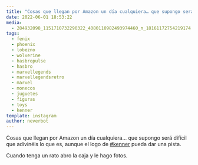 ```yaml
---
title: "Cosas que llegan por Amazon un día cualquiera… que supongo será difícil que adivinéis lo que es, aunque el logo de #kenner pueda dar una pista"
date: 2022-06-01 18:53:22
media: 
  - 284932098_1151710732290322_4080110982493974460_n_18161172754219174.jpg
tags: 
  - fenix
  - phoenix
  - lobezno
  - wolverine
  - hasbropulse
  - hasbro
  - marvellegends
  - marvellegendsretro
  - marvel
  - monecos
  - juguetes
  - figuras
  - toys
  - kenner
template: instagram
author: neverbot
---
```


Cosas que llegan por Amazon un día cualquiera… que supongo será difícil que adivinéis lo que es, aunque el logo de [#kenner](/tags/kenner) pueda dar una pista. 

Cuando tenga un rato abro la caja y le hago fotos. 
